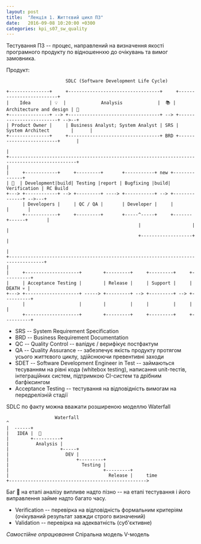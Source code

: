```yaml
---
layout: post
title:  "Лекція 1. Життєвий цикл ПЗ"
date:   2016-09-08 10:20:00 +0300
categories: kpi_s07_sw_quality
---
```


Тестування ПЗ -- процес, направлений на визначення якості програмного продукту по відношеннхю до очікувань та вимог замовника.

Продукт:

```
                      SDLC (Software Development Life Cycle)

+---------------+     +----------------------------------+     +-------------------------+
|    Idea       | 💡  |             Analysis             |  📚 | Architecture and design | 📄
+---------------+ --> +----------------------------------+ --> +-------------------------+ -->--+ 
| Product Owner |     | Business Analyst; System Analyst | SRS | System Architect        |      |
+---------------+     +----------------------------------+ BRD +-------------------------+      |
                                                                                                |
+-----------------------------------------------------------------------------------------------+
|
|     +------------+     +---------+       +-----------+ new +--------------+
| 📄  | Development|build| Testing |report | Bugfixing |build| Verification | RC Build
+---> +------------+ --> +---------+ ----> +-----------+ --> +--------------+ -->---+
      | Developers |     | QC / QA |       | Developer |     |              |       |
      +------------+     +---------+       +-----^-----+     +-------+------+       |
                                                 |                   |              |
                                                 +-------------------+              |
                                                                                    |
+-----------------------------------------------------------------------------------+
|
|     +--------------------+        +---------+     +---------+     +----------+
|     | Acceptance Testing |        | Release |     | Support |     | DEATH 💀 |
+---> +--------------------+ -----> +---------+ --> +---------+ --> +----------+
      |                    |        |         |     |         |     |          |
      +--------------------+        +---------+     +---------+     +----------+
```

- SRS -- System Requirement Specification
- BRD -- Business Requirement Documentation
- QC -- Quality Control -- валідує / верифікує постфактум
- QA -- Quality Assurance -- забезпечує якість продукту протягом усього життєвого циклу, здійснюючи превентивні заходи
- SDET -- Software Development Engineer in Test -- займаються тесуванням на рівні кода (whitebox testing), написання unit-тестів, інтеграційних систем, підтримкою CI-систем та дрібним багфіксингом
- Acceptance Testing -- тестування на відповідність вимогам на передрелізній стадії

SDLC по факту можна вважати розширеною моделлю Waterfall

```
                  Waterfall
^  
|  ------+
|   IDEA |  🐞
|        +----------+
|          Analysis |
|                   +-----+
|                     DEV |
|                         +---------+
|                           Testing |
|                                   +---------+
|                                     Release |     time
+--------------------------------------------------->
```

Баг 🐞 на етапі аналізу випливе надто пізно -- на етапі тестування і його виправлення займе надто багато часу.

- Verification -- перевірка на відповідність формальним критеріям (очікуваний результат завжди строго визначений)
- Validation -- перевірка на адекватність (суб'єктивне)

*Самостійне опрацювання*
Спіральна модель
V-модель
